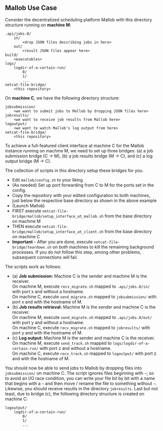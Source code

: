 
## Mallob Use Case

Consider the decentralized scheduling platform Mallob with this directory structure running on **machine M**:

```
.api/jobs.0/
    in/
        <drop JSON files describing jobs in here>
    out/
        <result JSON files appear here>
build/
    <executables>
logs/
    logdir-of-a-certain-run/
        0/
        1/
        ...
netcat-file-bridge/
    <this repository>
```

On **machine C**, we have the following directory structure:

```
jobsubmission/
    <we want to submit jobs to Mallob by dropping JSON files here>
jobresults/
    <we want to receive job results from Mallob here>
logoutput/
    <we want to watch Mallob's log output from here>
netcat-file-bridge/
    <this repository>
```

To achieve a full-featured client interface at machine C for the Mallob instance running on machine M, we need to set up three bridges: (a) a job submission bridge (C → M), (b) a job results bridge (M → C), and (c) a log output bridge (M → C). 

The collection of scripts in this directory setup these bridges for you. 
* Edit `mallob/config.sh` to your liking
* (As needed) Set up port forwarding from C to M for the ports set in the config.
* Copy the repository with your edited configuration to both machines, just below the respective base directory as shown in the above example
* (Launch Mallob)
* FIRST execute `netcat-file-bridge/mallob/setup_interface_at_mallob.sh` from the base directory on machine M
* THEN execute `netcat-file-bridge/mallob/setup_interface_at_client.sh` from the base directory on machine C
* **Important** - After you are done, execute `netcat-file-bridge/teardown.sh` on *both* machines to kill the remaining background processes. If you do not follow this step, among other problems, subsequent connections will fail.

The scripts work as follows:

* (a) **Job submission:** Machine C is the sender and machine M is the receiver.  
On machine M, execute `recv_migrate.sh` mapped to `.api/jobs.0/in/` with port x and without a hostname.  
On machine C, execute `send_migrate.sh` mapped to `jobsubmission/` with port x and with the hostname of M.
* (b) **Job results retrieval:** Machine M is the sender and machine C is the receiver.  
On machine M, execute `send_migrate.sh` mapped to `.api/jobs.0/out/` with port y and without a hostname.  
On machine C, execute `recv_migrate.sh` mapped to `jobresults/` with port y and with the hostname of M.
* (c) **Log output:** Machine M is the sender and machine C is the receiver.  
On machine M, execute `send_track.sh` mapped to `logs/logdir-of-a-certain-run/` with port z and without a hostname.  
On machine C, execute `recv_track.sh` mapped to `logoutput/` with port z and with the hostname of M.

You should now be able to send jobs to Mallob by dropping files into `jobsubmission/` on machine C. The script ignores files beginning with `~`; so to avoid an I/O race condition, you can write your file bit by bit with a name that begins with a `~` and then move / rename the file to something without `~`. Likewise, you should receive results in the directory `jobresults`. Last but not least, due to bridge (c), the following directory structure is created on machine C:
```
logoutput/
    logdir-of-a-certain-run/
        0/
        1/
        ...
```
